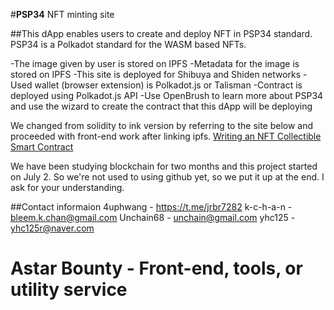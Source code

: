 #**PSP34** NFT minting site

##This dApp enables users to create and deploy NFT in PSP34 standard. PSP34 is a Polkadot standard for the WASM based NFTs.

-The image given by user is stored on IPFS
-Metadata for the image is stored on IPFS
-This site is deployed for Shibuya and Shiden networks
-Used wallet (browser extension) is Polkadot.js or Talisman
-Contract is deployed using Polkadot.js API
-Use OpenBrush to learn more about PSP34 and use the wizard to create the contract that this dApp will be deploying

We changed from solidity to ink version by referring to the site below and proceeded with front-end work after linking ipfs.
[Writing an NFT Collectible Smart Contract](https://dev.to/rounakbanik/writing-an-nft-collectible-smart-contract-2nh8)

We have been studying blockchain for two months and this project started on July 2. 
So we're not used to using github yet, so we put it up at the end. I ask for your understanding.

##Contact informaion
4uphwang - https://t.me/jrbr7282
k-c-h-a-n - bleem.k.chan@gmail.com
Unchain68 - unchain@gmail.com
yhc125 - yhc125r@naver.com

# Astar Bounty - Front-end, tools, or utility service